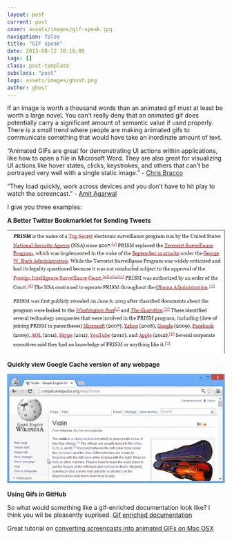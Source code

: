 ```yaml
---
layout: post
current: post
cover: assets/images/gif-speak.jpg
navigation: false
title: "GIF speak"
date: 2013-08-12 10:18:00
tags: []
class: post-template
subclass: "post"
logo: assets/images/ghost.png
author: ghost
---
```


If an image is worth a thousand words than an animated gif must at least be worth a large novel. You can’t really deny that an animated gif does potentially carry a significant amount of semantic value if used properly. There is a small trend where people are making animated gifs to communicate something that would have take an inordinate amount of text.

“Animated GIFs are great for demonstrating UI actions within applications, like how to open a file in Microsoft Word. They are also great for visualizing UI actions like hover states, clicks, keystrokes, and others that can’t be portrayed very well with a single static image.” - [Chris Bracco](https://href.li/?http://cbracco.me/gif-screencasts-osx/)

“They load quickly, work across devices and you don’t have to hit play to watch the screencast.” - [Amit Agarwal](https://href.li/?http://www.labnol.org/software/create-animated-gif-screencasts/20224/)

I give you three examples:

**A Better Twitter Bookmarklet for Sending Tweets**

[![image](/assets/images/tweet-bookmarklet.gif)](https://href.li/?http://www.labnol.org/internet/better-twitter-bookmarklet/28028/)

**Quickly view Google Cache version of any webpage**

[![image](/assets/images/google-cache.gif)](https://href.li/?https://plus.google.com/+AmitAgarwal/posts/8ziznF1Hfka)

**Using Gifs in GitHub**

So what would something like a gif-enriched documentation look like? I think you wil be pleasently suprised. [Gif enriched documentation](https://href.li/?http://coding.smashingmagazine.com/2013/03/26/goodbye-zen-coding-hello-emmet/)

Great tutorial on [converting screencasts into animated GIFs on Mac OSX](https://href.li/?http://cbracco.me/gif-screencasts-osx/)
